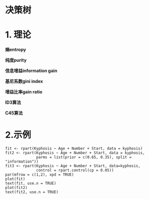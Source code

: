 # 决策树

# 1. 理论

**熵entropy**


**纯度purity**


**信息增益information gain**


**基尼系数gini index**

**增益比率gain ratio**

**ID3算法**

**C45算法**

# 2.示例

```
fit <- rpart(Kyphosis ~ Age + Number + Start, data = kyphosis)
fit2 <- rpart(Kyphosis ~ Age + Number + Start, data = kyphosis,
              parms = list(prior = c(0.65, 0.35), split = "information"))
fit3 <- rpart(Kyphosis ~ Age + Number + Start, data=kyphosis,
              control = rpart.control(cp = 0.05))
par(mfrow = c(1,2), xpd = TRUE)
plot(fit)
text(fit, use.n = TRUE)
plot(fit2)
text(fit2, use.n = TRUE)
```
